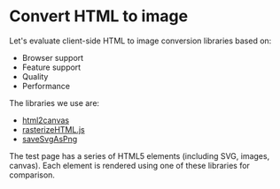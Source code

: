 Convert HTML to image
=====================

Let's evaluate client-side HTML to image conversion libraries based on:

- Browser support
- Feature support
- Quality
- Performance

The libraries we use are:

- [html2canvas](http://html2canvas.hertzen.com/)
- [rasterizeHTML.js](http://cburgmer.github.io/rasterizeHTML.js/)
- [saveSvgAsPng](https://github.com/exupero/saveSvgAsPng)

The test page has a series of HTML5 elements (including SVG, images, canvas).
Each element is rendered using one of these libraries for comparison.
